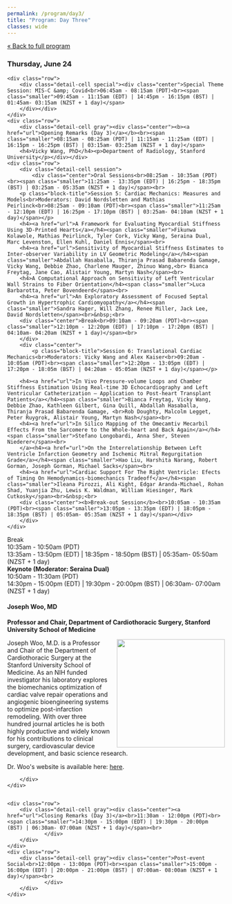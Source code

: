```yaml
---
permalink: /program/day3/
title: "Program: Day Three"
classes: wide
---
```


<a href="/program/" class="smaller">&laquo; Back to full program</a>
<div class="day-detail">
<h3 class="date">Thursday, June 24</h3>

	<div class="row">
		<div class="detail-cell special"><div class="center">Special Theme Session: MIS-C &amp; Covid<br>06:45am - 08:15am (PDT)<br><span class="smaller">09:45am - 11:15am (EDT) | 14:45pm - 16:15pm (BST) | 01:45am- 03:15am (NZST + 1 day)</span>
		</div></div>
	</div>
	<div class="row">
		<div class="detail-cell gray"><div class="center"><b><a href="url">Opening Remarks (Day 3)</a></b><br><span class="smaller">08:15am - 08:25am (PDT) | 11:15am - 11:25am (EDT) | 16:15pm - 16:25pm (BST) | 03:15am- 03:25am (NZST + 1 day)</span>
		<h4>Vicky Wang, PhD</h4><p>Department of Radiology, Stanford University</p></div></div>
	<div class="row">
		<div class="detail-cell session">
			<div class="center">Oral Sessions<br>08:25am - 10:35am (PDT)<br><span class="smaller">11:25am - 13:35pm (EDT) | 16:25pm - 18:35pm (BST) | 03:25am - 05:35am (NZST + 1 day)</span><br>
		<p class="block-title">Session 5: Cardiac Mechanics: Measures and Models<br>Moderators: David Nordsletten and Mathias Peirlinck<br>08:25am - 09:10am (PDT)<br><span class="smaller">11:25am - 12:10pm (EDT) | 16:25pm - 17:10pm (BST) | 03:25am- 04:10am (NZST + 1 day)</span></p>
		<h4><a href="url">A Framework for Evaluating Myocardial Stiffness Using 3D-Printed Hearts</a></h4><span class="smaller">Fikunwa Kolawole, Mathias Peirlinck, Tyler Cork, Vicky Wang, Seraina Dual, Marc Levenston, Ellen Kuhl, Daniel Ennis</span><br>
		<h4><a href="url">Sensitivity of Myocardial Stiffness Estimates to Inter-observer Variability in LV Geometric Modeling</a></h4><span class="smaller">Abdallah Hasaballa, Thiranja Prasad Babarenda Gamage, Vicky Wang, Debbie Zhao, Charlene Mauger, Zhinuo Wang,<br> Bianca Freytag, Jane Cao, Alistair Young, Martyn Nash</span><br>
		<h4>A Computational Approach on Sensitivity of Left Ventricular Wall Strains to Fiber Orientation</h4><span class="smaller">Luca Barbarotta, Peter Bovendeerd</span><br>
		<h4><a href="url">An Exploratory Assessment of Focused Septal Growth in Hypertrophic Cardiomyopathy</a></h4><span class="smaller">Sandra Hager, Will Zhang, Renee Miller, Jack Lee, David Nordsletten</span><br>&nbsp;<br>
		<div class="center">Break<br>09:10am - 09:20am (PDT)<br><span class="smaller">12:10pm - 12:20pm (EDT) | 17:10pm - 17:20pm (BST) | 04:10am- 04:20am (NZST + 1 day)</span><br>
		</div>
		<div class="center">
			<p class="block-title">Session 6: Translational Cardiac Mechanics<br>Moderators: Vicky Wang and Alex Kaiser<br>09:20am - 10:05am (PDT)<br><span class="smaller">12:20pm - 13:05pm (EDT) | 17:20pm - 18:05m (BST) | 04:20am - 05:05am (NZST + 1 day)</span></p>
			
		<h4><a href="url">In Vivo Pressure-volume Loops and Chamber Stiffness Estimation Using Real-time 3D Echocardiography and Left Ventricular Catheterization – Application to Post-heart Transplant Patients</a></h4><span class="smaller">Bianca Freytag, Vicky Wang, Debbie Zhao, Kathleen Gilbert, Gina Quill, Abdallah Hasaballa, Thiranja Prasad Babarenda Gamage, <br>Rob Doughty, Malcolm Legget, Peter Ruygrok, Alistair Young, Martyn Nash</span><br>
		<h4><a href="url">In Silico Mapping of the Omecamtiv Mecarbil Effects From the Sarcomere to the Whole-heart and Back Again</a></h4><span class="smaller">Stefano Longobardi, Anna Sher, Steven Niederer</span><br>
		</a><h4><a href="url">On the Interrelationship Between Left Ventricle Infarction Geometry and Ischemic Mitral Regurgitation Grade</a></h4><span class="smaller">Hao Liu, Harshita Narang, Robert Gorman, Joseph Gorman, Michael Sacks</span><br>
		<h4><a href="url">Cardiac Support For The Right Ventricle: Efects of Timing On Hemodynamics-biomechanics Tradeoff</a></h4><span class="smaller">Ileana Pirozzi, Ali Kight, Edgar Aranda-Michael, Rohan Shad, Yuanjia Zhu, Lewis K. Waldman, William Hiesinger, Mark Cutkosky</span><br>&nbsp;<br>
		<div class="center"><b>Break-out Session</b><br>10:05am - 10:35am (PDT)<br><span class="smaller">13:05pm - 13:35pm (EDT) | 18:05pm - 18:35pm (BST) | 05:05am- 05:35am (NZST + 1 day)</span></div>
		</div>
	</div>	
</div>
	<div class="row">
		<div class="detail-cell">		
			<div class="center">
Break<br>10:35am - 10:50am (PDT)<br><span class="smaller">13:35am - 13:50pm (EDT) | 18:35pm - 18:50pm (BST) | 05:35am- 05:50am (NZST + 1 day)</span></div>
			</div>
	</div>
	<div class="row">
		<div class="detail-cell keynote"><div class="center"><b>Keynote (Moderator: Seraina Dual)</b><br>10:50am - 11:30am (PDT)<br><span class="smaller">14:30pm - 15:00pm (EDT) | 19:30pm - 20:00pm (BST) | 06:30am- 07:00am (NZST + 1 day)</span></div>
		<h4>Joseph Woo, MD</h4><p><b>Professor and Chair, Department of Cardiothoracic Surgery, Stanford University School of Medicine</b></p>
<p><img align="right" src="/assets/images/JosephWoo.jpg" width="250" style="margin-left: 12px;">Joseph Woo, M.D. is a Professor and Chair of the Department of Cardiothoracic Surgery at the Stanford University School of Medicine. As an NIH funded investigator his laboratory explores the biomechanics optimization of cardiac valve repair operations and angiogenic bioengineering systems to optimize post-infarction remodeling. With over three hundred journal articles he is both highly productive and widely known for his contributions to clinical surgery, cardiovascular device development, and basic science research. </p>
<p>Dr. Woo's website is available here: <a href="https://profiles.stanford.edu/joseph-woo" target="_blank">here</a>.</p>
		
		</div>
	</div>	
	
	
	<div class="row">
		<div class="detail-cell gray"><div class="center"><a href="url">Closing Remarks (Day 3)</a><br>11:30am - 12:00pm (PDT)<br><span class="smaller">14:30pm - 15:00pm (EDT) | 19:30pm - 20:00pm (BST) | 06:30am- 07:00am (NZST + 1 day)</span><br>
				</div>
		</div>
	</div>
	<div class="row">
		<div class="detail-cell gray"><div class="center">Post-event Social<br>12:00pm - 13:00pm (PDT)<br><span class="smaller">15:00pm - 16:00pm (EDT) | 20:00pm - 21:00pm (BST) | 07:00am- 08:00am (NZST + 1 day)</span><br>
				</div>
		</div>
	</div>	
</div>
